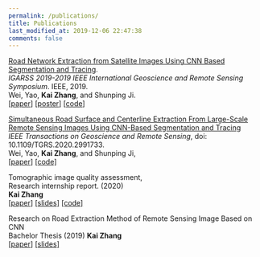 ```yaml
---
permalink: /publications/
title: Publications
last_modified_at: 2019-12-06 22:47:38
comments: false
---
```

[Road Network Extraction from Satellite Images Using CNN Based Segmentation and Tracing]( https://ieeexplore.ieee.org/abstract/document/8898565 ).  
*IGARSS 2019-2019 IEEE International Geoscience and Remote Sensing Symposium*. IEEE, 2019.   
Wei, Yao, **Kai Zhang**, and Shunping Ji.   
[[paper](https://weiyao1996.github.io/files/publications/IGARSS_2019.pdf)] [[poster](https://weiyao1996.github.io/files/publications/Poster_IGARSS_WEI-0802.pdf)] [[code](https://github.com/astro-ck/RoadTracer-M)]  

[Simultaneous Road Surface and Centerline Extraction From Large-Scale Remote Sensing Images Using CNN-Based Segmentation and Tracing]( https://ieeexplore.ieee.org/document/9094008 )  
*IEEE Transactions on Geoscience and Remote Sensing*, doi: 10.1109/TGRS.2020.2991733.   
Wei, Yao, **Kai Zhang**, and Shunping Ji,  
[[paper](https://weiyao1996.github.io/files/publications/TGRS_2020.pdf)] [[code]](https://github.com/astro-ck/Road-Extraction)  

Tomographic image quality assessment,  
Research internship report. (2020)   
**Kai Zhang**  
[[paper](assets/files/TomoIQA_report.pdf)] [[slides]](assets/files/TomoIQA_slides.pdf) [[code]](https://github.com/SummerOf15/TomoIQA)     

Research on Road Extraction Method of Remote Sensing Image Based on CNN   
Bachelor Thesis (2019) 
**Kai Zhang**  
[[paper](assets/files/bachelor_thesis.pdf)] [[slides]](assets/files/bachelor_report.pdf)   


